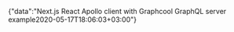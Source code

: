 {"data":"Next.js React Apollo client with Graphcool GraphQL server example2020-05-17T18:06:03+03:00"}
